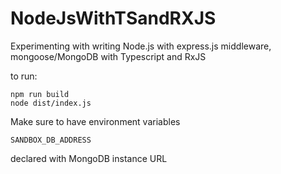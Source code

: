 # NodeJsWithTSandRXJS
Experimenting with writing Node.js with express.js middleware, mongoose/MongoDB with Typescript and RxJS

to run:
```
npm run build
node dist/index.js
```

Make sure to have environment variables
```
SANDBOX_DB_ADDRESS
```
declared with MongoDB instance URL

